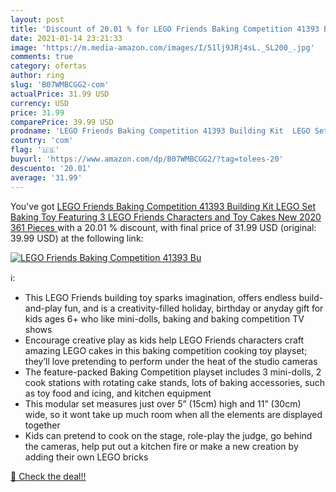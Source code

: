 ```yaml
---
layout: post
title: 'Discount of 20.01 % for LEGO Friends Baking Competition 41393 Bu'
date: 2021-01-14 23:21:33
image: 'https://m.media-amazon.com/images/I/51lj9JRj4sL._SL200_.jpg'
comments: true
category: ofertas
author: ring
slug: 'B07WMBCGG2-com'
actualPrice: 31.99 USD
currency: USD
price: 31.99
comparePrice: 39.99 USD
prodname: 'LEGO Friends Baking Competition 41393 Building Kit  LEGO Set Baking Toy  Featuring 3 LEGO Friends Characters and Toy Cakes  New 2020  361 Pieces '
country: 'com'
flag: '🇺🇸'
buyurl: 'https://www.amazon.com/dp/B07WMBCGG2/?tag=tolees-20'
descuento: '20.01'
average: '31.99'
---
```


You've got [LEGO Friends Baking Competition 41393 Building Kit  LEGO Set Baking Toy  Featuring 3 LEGO Friends Characters and Toy Cakes  New 2020  361 Pieces ](https://www.amazon.com/dp/B07WMBCGG2/?tag=tolees-20) with a  20.01 % discount, with final price of 31.99 USD (original: 39.99 USD) at the following link:

[![LEGO Friends Baking Competition 41393 Bu](https://m.media-amazon.com/images/I/51lj9JRj4sL._SL200_.jpg)](https://www.amazon.com/dp/B07WMBCGG2/?tag=tolees-20)

ℹ️:

- This LEGO Friends building toy sparks imagination, offers endless build-and-play fun, and is a creativity-filled holiday, birthday or anyday gift for kids ages 6+ who like mini-dolls, baking and baking competition TV shows
- Encourage creative play as kids help LEGO Friends characters craft amazing LEGO cakes in this baking competition cooking toy playset; they’ll love pretending to perform under the heat of the studio cameras
- The feature-packed Baking Competition playset includes 3 mini-dolls, 2 cook stations with rotating cake stands, lots of baking accessories, such as toy food and icing, and kitchen equipment
- This modular set measures just over 5” (15cm) high and 11” (30cm) wide, so it wont take up much room when all the elements are displayed together
- Kids can pretend to cook on the stage, role-play the judge, go behind the cameras, help put out a kitchen fire or make a new creation by adding their own LEGO bricks

[🛒 Check the deal!!](https://www.amazon.com/dp/B07WMBCGG2/?tag=tolees-20)
